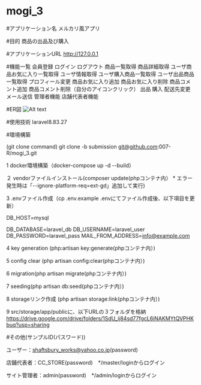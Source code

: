 # mogi_3

#アプリケーション名
メルカリ風アプリ

#目的
商品の出品及び購入

#アプリケーションURL
http://127.0.0.1

#機能一覧
会員登録
ログイン
ログアウト
商品一覧取得
商品詳細取得
ユーザ商品お気に入り一覧取得
ユーザ情報取得
ユーザ購入商品一覧取得
ユーザ出品商品一覧取得
プロフィール変更
商品お気に入り追加
商品お気に入り削除
商品コメント追加
商品コメント削除（自分のアイコンクリック）
出品
購入
配送先変更
メール送信
管理者機能
店舗代表者機能

#ER図
![Alt text](image.png)


#使用技術
laravel8.83.27

#環境構築

(git clone command)
git clone -b submission git@github.com:007-R/mogi_3.git

1 docker環境構築（docker-compose up -d --build）

２ vendorファイルインストール(composer update(phpコンテナ内） * エラー発生時は「--ignore-platform-req=ext-gd」追加して実行)

3 .envファイル作成（cp .env.example .envにてファイル作成後、以下項目を更新）

DB_HOST=mysql

DB_DATABASE=laravel_db
DB_USERNAME=laravel_user
DB_PASSWORD=laravel_pass
MAIL_FROM_ADDRESS=info@example.com

4 key generation (php:artisan key:generate(phpコンテナ内）)

5 config clear (php artisan config:clear(phpコンテナ内）)

6 migration(php artisan migrate(phpコンテナ内）)

7 seeding(php artisan db:seed(phpコンテナ内）)

8 storageリンク作成 (php artisan storage:link(phpコンテナ内）)

9 src/storage/app/publicに、以下URLの３フォルダを格納
https://drive.google.com/drive/folders/1SdU_ij84sd77fgcL6iNAKMYtQVPHKbuq?usp=sharing

#その他(サンプルID(パスワード))

ユーザー：shaftsbury_works@yahoo.co.jp(password)

店鋪代表者：CC_STORE(password)　*/master/loginからログイン

サイト管理者：admin(password)　*/admin/loginからログイン